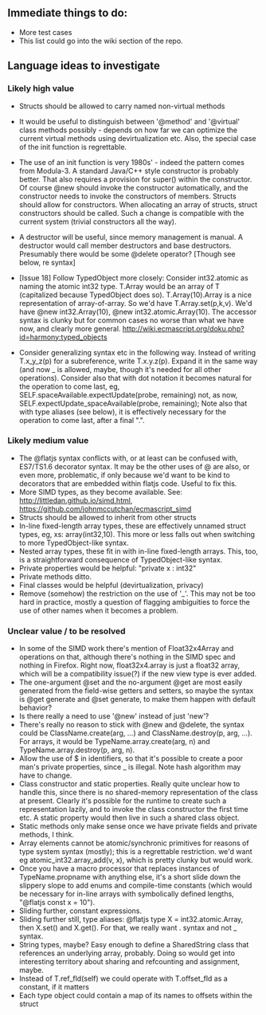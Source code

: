 ## Immediate things to do:

* More test cases
* This list could go into the wiki section of the repo.


## Language ideas to investigate

### Likely high value

* Structs should be allowed to carry named non-virtual methods
* It would be useful to distinguish between '@method' and '@virtual'
  class methods possibly - depends on how far we can optimize the
  current virtual methods using devirtualization etc.  Also, the
  special case of the init function is regrettable.
* The use of an init function is very 1980s' - indeed the pattern
  comes from Modula-3.  A standard Java/C++ style constructor is
  probably better.  That also requires a provision for super() within
  the constructor.  Of course @new should invoke the constructor
  automatically, and the constructor needs to invoke the constructors
  of members.  Structs should allow for constructors.  When allocating
  an array of structs, struct constructors should be called.  Such a
  change is compatible with the current system (trivial constructors
  all the way).
* A destructor will be useful, since memory management is manual.
  A destructor would call member destructors and base destructors.
  Presumably there would be some @delete operator?  [Though see
  below, re syntax]
* [Issue 18] Follow TypedObject more closely: Consider int32.atomic as
  naming the atomic int32 type.  T.Array would be an array of T
  (capitalized because TypedObject does so).  T.Array(10).Array is a
  nice representation of array-of-array.  So we'd have
  T.Array.set(p,k,v).  We'd have @new int32.Array(10), @new
  int32.atomic.Array(10).  The accessor syntax is clunky but for
  common cases no worse than what we have now, and clearly more
  general.
  http://wiki.ecmascript.org/doku.php?id=harmony:typed_objects

* Consider generalizing syntax etc in the following way.  Instead of
  writing T.x_y_z(p) for a subreference, write T.x.y.z(p).  Expand it in
  the same way (and now _ is allowed, maybe, though it's needed for
  all other operations).  Consider also that with dot notation it
  becomes natural for the operation to come last, eg,
     SELF.spaceAvailable.expectUpdate(probe, remaining)
  not, as now,
     SELF.expectUpdate_spaceAvailable(probe, remaining);
  Note also that with type aliases (see below), it is effectively
  necessary for the operation to come last, after a final ".".


### Likely medium value

* The @flatjs syntax conflicts with, or at least can be confused with,
  ES7/TS1.6 decorator syntax.  It may be the other uses of @ are also,
  or even more, problematic, if only because we'd want to be kind to
  decorators that are embedded within flatjs code.  Useful to fix this.
* More SIMD types, as they become available.  See:
  http://littledan.github.io/simd.html,
  https://github.com/johnmccutchan/ecmascript_simd
* Structs should be allowed to inherit from other structs
* In-line fixed-length array types, these are effectively unnamed struct
  types, eg, xs: array(int32,10).  This more or less falls out
  when switching to more TypedObject-like syntax.
* Nested array types, these fit in with in-line fixed-length arrays.
  This, too, is a straightforward consequence of TypedObject-like
  syntax.
* Private properties would be helpful: "private x : int32"
* Private methods ditto.
* Final classes would be helpful (devirtualization, privacy)
* Remove (somehow) the restriction on the use of '_'.  This may
  not be too hard in practice, mostly a question of flagging
  ambiguities to force the use of other names when it becomes
  a problem.

### Unclear value / to be resolved

* In some of the SIMD work there's mention of Float32x4Array and
  operations on that, although there's nothing in the SIMD spec and
  nothing in Firefox.  Right now, float32x4.array is just a float32
  array, which will be a compatibility issue(?) if the new view
  type is ever added.
* The one-argument @set and the no-argument @get are most easily
  generated from the field-wise getters and setters, so maybe
  the syntax is @get generate and @set generate, to make them happen
  with default behavior?
* Is there really a need to use '@new' instead of just 'new'?
* There's really no reason to stick with @new and @delete, the
  syntax could be ClassName.create(arg, ...) and
  ClassName.destroy(p, arg, ...).  For arrays, it would be
  TypeName.array.create(arg, n) and
  TypeName.array.destroy(p, arg, n).
* Allow the use of $ in identifiers, so that it's possible to
  create a poor man's private properties, since _ is illegal.
  Note hash algorithm may have to change.
* Class constructor and static properties.  Really quite unclear how
  to handle this, since there is no shared-memory representation of
  the class at present.  Clearly it's possible for the runtime to
  create such a representation lazily, and to invoke the class
  constructor the first time etc.  A static property would then
  live in such a shared class object.
* Static methods only make sense once we have private fields and
  private methods, I think.
* Array elements cannot be atomic/synchronic primitives for reasons of
  type system syntax (mostly); this is a regrettable restriction.
  we'd want eg atomic_int32.array_add(v, x), which is pretty clunky
  but would work.
* Once you have a macro processor that replaces instances of
  TypeName.propname with anything else, it's a short slide down the
  slippery slope to add enums and compile-time constants (which would
  be necessary for in-line arrays with symbolically defined lengths,
  "@flatjs const x = 10").
* Sliding further, constant expressions.
* Sliding further still, type aliases: @flatjs type X = int32.atomic.Array,
  then X.set() and X.get().  For that, we really want . syntax and not _ syntax.
* String types, maybe?  Easy enough to define a SharedString class
  that references an underlying array, probably.  Doing so would get
  into interesting territory about sharing and refcounting and
  assignment, maybe.
* Instead of T.ref_fld(self) we could operate with T.offset_fld as a
  constant, if it matters
* Each type object could contain a map of its names to offsets within
  the struct
